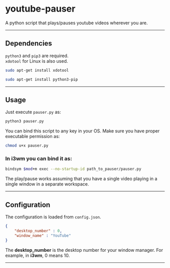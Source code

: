 # youtube-pauser

A python script that plays/pauses youtube videos wherever you are.

------------

## Dependencies
`python3` and `pip3` are required.  
`xdotool` for Linux is also used.

```bash
sudo apt-get install xdotool
```

```bash
sudo apt-get install python3-pip
```

------------

## Usage
Just execute `pauser.py` as:

```bash
python3 pauser.py
```

You can bind this script to any key in your OS. Make sure you have proper executable permission as:
```bash
chmod u+x pauser.py
```

### In i3wm you can bind it as:
```bash
bindsym $mod+m exec --no-startup-id path_to_pauser/pauser.py
```

The play/pause works assuming that you have a single video playing in a single window in a separate workspace.

------------

## Configuration
The configuration is loaded from `config.json`.
```json
{
    "desktop_number" : 0,
    "window_name" : "YouTube"
}
```

The **desktop_number** is the desktop number for your window manager. For example, in **i3wm**, 0 means 10.

------


